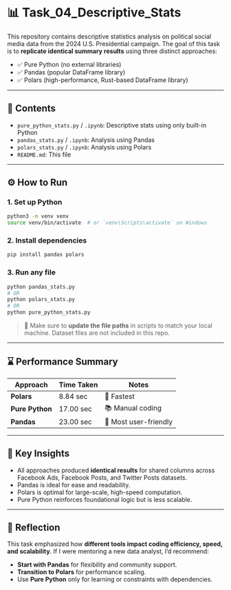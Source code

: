 # 📊 Task_04_Descriptive_Stats

This repository contains descriptive statistics analysis on political social media data from the 2024 U.S. Presidential campaign. The goal of this task is to **replicate identical summary results** using three distinct approaches:

- ✅ Pure Python (no external libraries)
- ✅ Pandas (popular DataFrame library)
- ✅ Polars (high-performance, Rust-based DataFrame library)

---

## 📁 Contents

- `pure_python_stats.py` / `.ipynb`: Descriptive stats using only built-in Python
- `pandas_stats.py` / `.ipynb`: Analysis using Pandas
- `polars_stats.py` / `.ipynb`: Analysis using Polars
- `README.md`: This file

---

## ⚙️ How to Run

### 1. Set up Python
```bash
python3 -m venv venv
source venv/bin/activate  # or `venv\Scripts\activate` on Windows
```

### 2. Install dependencies
```bash
pip install pandas polars
```

### 3. Run any file
```bash
python pandas_stats.py
# OR
python polars_stats.py
# OR
python pure_python_stats.py
```

> 🔁 Make sure to **update the file paths** in scripts to match your local machine. Dataset files are not included in this repo.

---

## ⌛ Performance Summary

| Approach       | Time Taken | Notes |
|----------------|------------|-------|
| **Polars**     | 8.84 sec   | 🚀 Fastest |
| **Pure Python**| 17.00 sec  | 📚 Manual coding |
| **Pandas**     | 23.00 sec  | 🐼 Most user-friendly |

---

## 🧠 Key Insights

- All approaches produced **identical results** for shared columns across Facebook Ads, Facebook Posts, and Twitter Posts datasets.
- Pandas is ideal for ease and readability.
- Polars is optimal for large-scale, high-speed computation.
- Pure Python reinforces foundational logic but is less scalable.

---

## 💬 Reflection

This task emphasized how **different tools impact coding efficiency, speed, and scalability**. If I were mentoring a new data analyst, I’d recommend:

- **Start with Pandas** for flexibility and community support.
- **Transition to Polars** for performance scaling.
- Use **Pure Python** only for learning or constraints with dependencies.